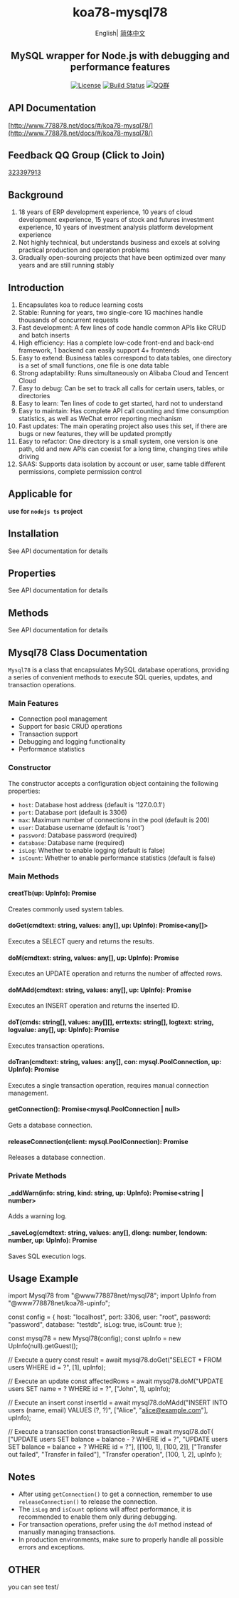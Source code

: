 <h1 align="center">koa78-mysql78</h1>

<div align="center">

English| [简体中文](./README.cn.md) 


## MySQL wrapper for Node.js with debugging and performance features

[![License](https://img.shields.io/badge/license-Apache%202-green.svg)](https://www.apache.org/licenses/LICENSE-2.0)
[![Build Status](https://dev.azure.com/www778878net/basic_ts/_apis/build/status/www778878net.koa78-mysql78?branchName=main)](https://dev.azure.com/www778878net/basic_ts/_build/latest?definitionId=24&branchName=main)
[![QQ群](https://img.shields.io/badge/QQ群-323397913-blue.svg?style=flat-square&color=12b7f5&logo=qq)](https://qm.qq.com/cgi-bin/qm/qr?k=it9gUUVdBEDWiTOH21NsoRHAbE9IAzAO&jump_from=webapi&authKey=KQwSXEPwpAlzAFvanFURm0Foec9G9Dak0DmThWCexhqUFbWzlGjAFC7t0jrjdKdL)

</div>

## API Documentation

[http://www.778878.net/docs/#/koa78-mysql78/](http://www.778878.net/docs/#/koa78-mysql78/)

## Feedback QQ Group (Click to Join)

[323397913](https://qm.qq.com/cgi-bin/qm/qr?k=it9gUUVdBEDWiTOH21NsoRHAbE9IAzAO&jump_from=webapi&authKey=KQwSXEPwpAlzAFvanFURm0Foec9G9Dak0DmThWCexhqUFbWzlGjAFC7t0jrjdKdL)

## Background

1. 18 years of ERP development experience, 10 years of cloud development experience, 15 years of stock and futures investment experience, 10 years of investment analysis platform development experience
2. Not highly technical, but understands business and excels at solving practical production and operation problems
3. Gradually open-sourcing projects that have been optimized over many years and are still running stably

## Introduction

1. Encapsulates koa to reduce learning costs
2. Stable: Running for years, two single-core 1G machines handle thousands of concurrent requests
3. Fast development: A few lines of code handle common APIs like CRUD and batch inserts
4. High efficiency: Has a complete low-code front-end and back-end framework, 1 backend can easily support 4+ frontends
5. Easy to extend: Business tables correspond to data tables, one directory is a set of small functions, one file is one data table
6. Strong adaptability: Runs simultaneously on Alibaba Cloud and Tencent Cloud
7. Easy to debug: Can be set to track all calls for certain users, tables, or directories
8. Easy to learn: Ten lines of code to get started, hard not to understand
9. Easy to maintain: Has complete API call counting and time consumption statistics, as well as WeChat error reporting mechanism
10. Fast updates: The main operating project also uses this set, if there are bugs or new features, they will be updated promptly
11. Easy to refactor: One directory is a small system, one version is one path, old and new APIs can coexist for a long time, changing tires while driving
12. SAAS: Supports data isolation by account or user, same table different permissions, complete permission control

## Applicable for

**use for `nodejs ts` project**

## Installation

See API documentation for details

## Properties

See API documentation for details

## Methods

See API documentation for details

## Mysql78 Class Documentation

`Mysql78` is a class that encapsulates MySQL database operations, providing a series of convenient methods to execute SQL queries, updates, and transaction operations.

### Main Features

- Connection pool management
- Support for basic CRUD operations
- Transaction support
- Debugging and logging functionality
- Performance statistics

### Constructor

The constructor accepts a configuration object containing the following properties:

- `host`: Database host address (default is '127.0.0.1')
- `port`: Database port (default is 3306)
- `max`: Maximum number of connections in the pool (default is 200)
- `user`: Database username (default is 'root')
- `password`: Database password (required)
- `database`: Database name (required)
- `isLog`: Whether to enable logging (default is false)
- `isCount`: Whether to enable performance statistics (default is false)

### Main Methods

#### creatTb(up: UpInfo): Promise<string>

Creates commonly used system tables.

#### doGet(cmdtext: string, values: any[], up: UpInfo): Promise<any[]>

Executes a SELECT query and returns the results.

#### doM(cmdtext: string, values: any[], up: UpInfo): Promise<number>

Executes an UPDATE operation and returns the number of affected rows.

#### doMAdd(cmdtext: string, values: any[], up: UpInfo): Promise<number>

Executes an INSERT operation and returns the inserted ID.

#### doT(cmds: string[], values: any[][], errtexts: string[], logtext: string, logvalue: any[], up: UpInfo): Promise<string>

Executes transaction operations.

#### doTran(cmdtext: string, values: any[], con: mysql.PoolConnection, up: UpInfo): Promise<any>

Executes a single transaction operation, requires manual connection management.

#### getConnection(): Promise<mysql.PoolConnection | null>

Gets a database connection.

#### releaseConnection(client: mysql.PoolConnection): Promise<void>

Releases a database connection.

### Private Methods

#### _addWarn(info: string, kind: string, up: UpInfo): Promise<string | number>

Adds a warning log.

#### _saveLog(cmdtext: string, values: any[], dlong: number, lendown: number, up: UpInfo): Promise<string>

Saves SQL execution logs.

## Usage Example

import Mysql78 from "@www778878net/mysql78";
import UpInfo from "@www778878net/koa78-upinfo";

const config = {
  host: "localhost",
  port: 3306,
  user: "root",
  password: "password",
  database: "testdb",
  isLog: true,
  isCount: true
};

const mysql78 = new Mysql78(config);
const upInfo = new UpInfo(null).getGuest();

// Execute a query
const result = await mysql78.doGet("SELECT * FROM users WHERE id = ?", [1], upInfo);

// Execute an update
const affectedRows = await mysql78.doM("UPDATE users SET name = ? WHERE id = ?", ["John", 1], upInfo);

// Execute an insert
const insertId = await mysql78.doMAdd("INSERT INTO users (name, email) VALUES (?, ?)", ["Alice", "alice@example.com"], upInfo);

// Execute a transaction
const transactionResult = await mysql78.doT(
  ["UPDATE users SET balance = balance - ? WHERE id = ?", "UPDATE users SET balance = balance + ? WHERE id = ?"],
  [[100, 1], [100, 2]],
  ["Transfer out failed", "Transfer in failed"],
  "Transfer operation",
  [100, 1, 2],
  upInfo
);

## Notes

- After using `getConnection()` to get a connection, remember to use `releaseConnection()` to release the connection.
- The `isLog` and `isCount` options will affect performance, it is recommended to enable them only during debugging.
- For transaction operations, prefer using the `doT` method instead of manually managing transactions.
- In production environments, make sure to properly handle all possible errors and exceptions.

## OTHER

you can see test/

